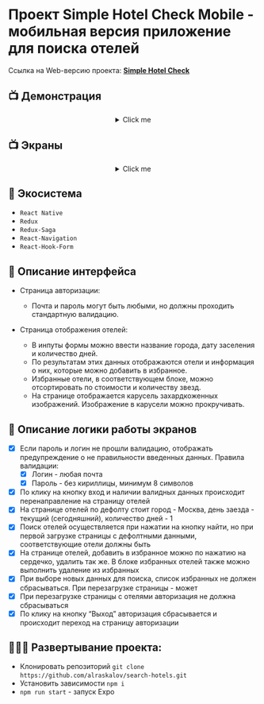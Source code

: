 # Проект Simple Hotel Check Mobile - мобильная версия приложение для поиска отелей

Ссылка на Web-версию проекта: **[Simple Hotel Check](https://search-hotels.vercel.app/)**

## 📺 Демонстрация

<div align="center">
<details>
    <summary>Click me</summary>
    <img src="/assets/gifs/demonstration.gif" width="30%"</img>
</details>
</div>

## 📺 Экраны

<div align="center">
<details>
    <summary>Click me</summary>
    <img src="/assets/screenshots/1.jpg" width="30%"</img>
    <img src="/assets/screenshots/2.jpg" width="30%"</img>
    <img src="/assets/screenshots/3.jpg" width="30%"</img>
    <img src="/assets/screenshots/4.jpg" width="30%"</img>
    <img src="/assets/screenshots/5.jpg" width="30%"</img>
</details>
</div>

## 🧰 Экосистема

- `React Native`
- `Redux`
- `Redux-Saga`
- `React-Navigation`
- `React-Hook-Form`

## 📃 Описание интерфейса

- Страница авторизации:
  - Почта и пароль могут быть любыми, но должны проходить стандартную валидацию.

- Страница отображения отелей:
  - В инпуты формы можно ввести название города, дату заселения и количество дней.
  - По результатам этих данных отображаются отели и информация о них, которые можно добавить в избранное.
  - Избранные отели, в соответствующем блоке, можно отсортировать по стоимости и количеству звезд.
  - На странице отображается карусель захардкоженных изображений. Изображение в карусели можно прокручивать.

## 🧥 Описание логики работы экранов

- [x] Если пароль и логин не прошли валидацию, отображать предупреждение о не правильности введенных данных. Правила валидации:
  - [x] Логин - любая почта
  - [x] Пароль - без кириллицы, минимум 8 символов
- [x] По клику на кнопку вход и наличии валидных данных происходит перенаправление на страницу отелей
- [x] На странице отелей по дефолту стоит город - Москва, день заезда - текущий (сегодняшний), количество дней - 1
- [x] Поиск отелей осуществляется при нажатии на кнопку найти, но при первой
      загрузке страницы с дефолтными данными, соответствующие отели должны быть
- [x] На странице отелей, добавить в избранное можно по нажатию на сердечко,
      удалить так же. В блоке избранных отелей также можно выполнить удаление из
      избранных
- [x] При выборе новых данных для поиска, список избранных не должен
      сбрасываться. При перезагрузке страницы - может
- [x] При перезагрузке страницы с отелями авторизация не должна сбрасываться
- [x] По клику на кнопку “Выход” авторизация сбрасывается и происходит переход на страницу авторизации

## 👨🏻‍💻 Развертывание проекта:

- Клонировать репозиторий `git clone https://github.com/alraskalov/search-hotels.git`
- Установить зависимости `npm i`
- `npm run start` - запуск Expo
